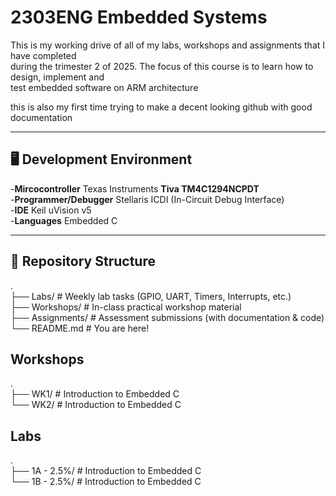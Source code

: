 # 2303ENG Embedded Systems
This is my working drive of all of my labs, workshops and assignments that I have completed <br />
during the trimester 2 of 2025. The focus of this course is to learn how to design, implement and <br />
test embedded software on ARM architecture <br />

this is also my first time trying to make a decent looking github with good documentation <br />

---

## 🖥️ Development Environment

-**Mircocontroller** Texas Instruments **Tiva TM4C1294NCPDT** <br /> 
-**Programmer/Debugger** Stellaris ICDI (In-Circuit Debug Interface) <br />
-**IDE** Keil uVision v5 <br />
-**Languages** Embedded C <br />

---

## 📂 Repository Structure

. <br />
├── Labs/           # Weekly lab tasks (GPIO, UART, Timers, Interrupts, etc.) <br />
├── Workshops/      # In-class practical workshop material <br />
├── Assignments/    # Assessment submissions (with documentation & code) <br />
└── README.md       # You are here!

## Workshops
. <br />
├── WK1/            #  Introduction to Embedded C <br />
└── WK2/     	     #  Introduction to Embedded C <br />

## Labs
. <br />
├── 1A - 2.5%/      # Introduction to Embedded C <br />
└── 1B - 2.5%/      # Introduction to Embedded C <br />